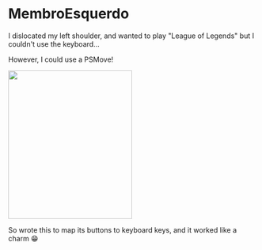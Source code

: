 # MembroEsquerdo
I dislocated my left shoulder, and wanted to play "League of Legends" but I couldn't use the keyboard...

However, I could use a PSMove!

<img src="https://gmedia.playstation.com/is/image/SIEPDC/ps4-accessories-move-controllers-two-column-01-ps4-eu-12jul18?$native--t$" width="250" height="300">

So wrote this to map its buttons to keyboard keys, and it worked like a charm 😁
